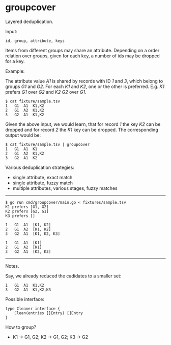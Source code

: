 groupcover
==========

Layered deduplication.

Input:

```
id, group, attribute, keys
```

Items from different groups may share an attribute. Depending on a order
relation over groups, given for each key, a number of ids may be dropped for a
key.

Example:

The attribute value *A1* is shared by records with ID *1* and *3*, which belong to
groups *G1* and *G2*. For each *K1* and *K2*, one or the other is preferred.
E.g. *K1* prefers *G1* over *G2* and *K2* *G2* over *G1*.

```
$ cat fixture/sample.tsv
1   G1  A1  K1,K2
2   G1  A2  K1,K2
3   G2  A1  K1,K2
```

Given the above input, we would learn, that for record *1* the key *K2* can be
dropped and for record *2* the *K1* key can be dropped. The corresponding output would be:

```
$ cat fixture/sample.tsv | groupcover
1   G1  A1  K1
2   G1  A2  K1,K2
3   G2  A1  K2
```

Various deduplication strategies:

* single attribute, exact match
* single attribute, fuzzy match
* multiple attributes, various stages, fuzzy matches

----

```
$ go run cmd/groupcover/main.go < fixtures/sample.tsv
K1 prefers [G1, G2]
K2 prefers [G2, G1]
K3 prefers []

1   G1  A1  [K1, K2]
2   G1  A2  [K1, K2]
3   G2  A1  [K1, K2, K3]

1   G1  A1  [K1]
2   G1  A2  [K1]
3   G2  A1  [K2, K3]
```

----

Notes.

Say, we already reduced the cadidates to a smaller set:

```
1   G1  A1  K1,K2
3   G2  A1  K1,K2,K3
```

Possible interface:

    type Cleaner interface {
        Clean(entries []Entry) []Entry
    }

How to group?

* K1 -> G1, G2; K2 -> G1, G2; K3 -> G2
